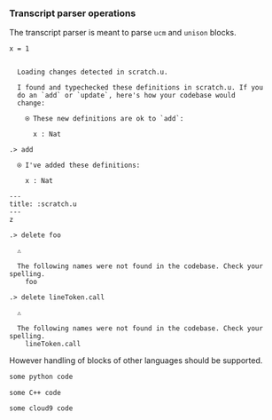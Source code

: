 ### Transcript parser operations

The transcript parser is meant to parse `ucm` and `unison` blocks.

``` unison
x = 1
```

``` ucm

  Loading changes detected in scratch.u.

  I found and typechecked these definitions in scratch.u. If you
  do an `add` or `update`, here's how your codebase would
  change:
  
    ⍟ These new definitions are ok to `add`:
    
      x : Nat

```
``` ucm
.> add

  ⍟ I've added these definitions:
  
    x : Nat

```
``` unison
---
title: :scratch.u
---
z

```

``` ucm
.> delete foo

  ⚠️
  
  The following names were not found in the codebase. Check your spelling.
    foo

```
``` ucm
.> delete lineToken.call

  ⚠️
  
  The following names were not found in the codebase. Check your spelling.
    lineToken.call

```
However handling of blocks of other languages should be supported.

``` python
some python code
```

``` c_cpp
some C++ code
```

``` c9search
some cloud9 code
```

